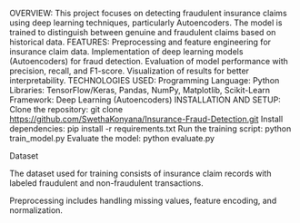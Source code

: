 OVERVIEW:
This project focuses on detecting fraudulent insurance claims using deep learning techniques, particularly Autoencoders. The model is trained to distinguish between genuine and fraudulent claims based on historical data.
FEATURES:
Preprocessing and feature engineering for insurance claim data.
Implementation of deep learning models (Autoencoders) for fraud detection.
Evaluation of model performance with precision, recall, and F1-score.
Visualization of results for better interpretability.
TECHNOLOGIES USED:
Programming Language: Python
Libraries: TensorFlow/Keras, Pandas, NumPy, Matplotlib, Scikit-Learn
Framework: Deep Learning (Autoencoders)
INSTALLATION AND SETUP:
Clone the repository:
git clone https://github.com/SwethaKonyana/Insurance-Fraud-Detection.git
Install dependencies:
pip install -r requirements.txt
Run the training script:
python train_model.py
Evaluate the model:
python evaluate.py

Dataset

The dataset used for training consists of insurance claim records with labeled fraudulent and non-fraudulent transactions.

Preprocessing includes handling missing values, feature encoding, and normalization.

